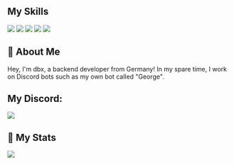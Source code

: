 ## My Skills
[![](https://skillicons.dev/icons?i=discordbots)](https://discord.dev/ "Discord Bots")
[![](https://skillicons.dev/icons?i=py)](https://python.org/ "Python")
[![](https://skillicons.dev/icons?i=js)](https://www.javascript.com/ "JS")
[![](https://skillicons.dev/icons?i=mongodb)](https://www.mongodb.com/ "MongoDB")
[![](https://skillicons.dev/icons?i=git)](https://git-scm.com/ "Git")


## 👋 About Me
Hey, I'm dbx, a backend developer from Germany! In my spare time, I work on Discord bots such as my own bot called "George".


## My Discord:
[![](https://img.shields.io/discord/1067863414698950656?label=discord&style=for-the-badge&logo=discord&color=5865F2&logoColor=white)](https://discord.gg/AjSjCFdxkr)


## 🚀 My Stats
[![](https://github-readme-stats.vercel.app/api?username=dbxflame6666&theme=dracula&count_private=true&show_icons=true&hide=contribs)](https://github.com/dbxflame6666)
